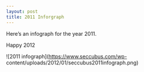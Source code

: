 ```yaml
---
layout: post
title: 2011 Inforgraph
---
```

Here’s an infograph for the year 2011.

Happy 2012

![2011 infograph](https://www.seccubus.com/wp-
content/uploads/2012/01/seccubus2011infograph.png)

